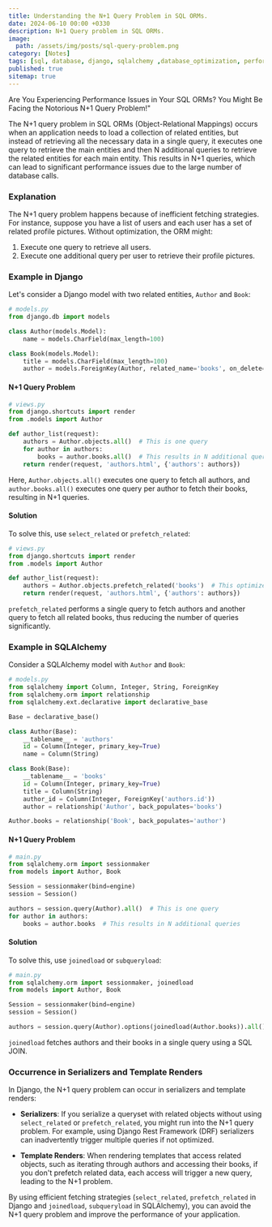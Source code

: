 ```yaml
---
title: Understanding the N+1 Query Problem in SQL ORMs.	
date: 2024-06-10 00:00 +0330
description: N+1 Query problem in SQL ORMs.
image:
  path: /assets/img/posts/sql-query-problem.png
category: [Notes]
tags: [sql, database, django, sqlalchemy ,database_optimization, performance_optimization]
published: true
sitemap: true
---
```

Are You Experiencing Performance Issues in Your SQL ORMs? You Might Be Facing the Notorious N+1 Query Problem!"


The N+1 query problem in SQL ORMs (Object-Relational Mappings) occurs when an application needs to load a collection of related entities, but instead of retrieving all the necessary data in a single query, it executes one query to retrieve the main entities and then N additional queries to retrieve the related entities for each main entity. This results in N+1 queries, which can lead to significant performance issues due to the large number of database calls.

### Explanation
The N+1 query problem happens because of inefficient fetching strategies. For instance, suppose you have a list of users and each user has a set of related profile pictures. Without optimization, the ORM might:

1. Execute one query to retrieve all users.
2. Execute one additional query per user to retrieve their profile pictures.

### Example in Django
Let's consider a Django model with two related entities, `Author` and `Book`:

```python
# models.py
from django.db import models

class Author(models.Model):
    name = models.CharField(max_length=100)

class Book(models.Model):
    title = models.CharField(max_length=100)
    author = models.ForeignKey(Author, related_name='books', on_delete=models.CASCADE)
```

#### N+1 Query Problem
```python
# views.py
from django.shortcuts import render
from .models import Author

def author_list(request):
    authors = Author.objects.all()  # This is one query
    for author in authors:
        books = author.books.all()  # This results in N additional queries
    return render(request, 'authors.html', {'authors': authors})
```

Here, `Author.objects.all()` executes one query to fetch all authors, and `author.books.all()` executes one query per author to fetch their books, resulting in N+1 queries.

#### Solution
To solve this, use `select_related` or `prefetch_related`:

```python
# views.py
from django.shortcuts import render
from .models import Author

def author_list(request):
    authors = Author.objects.prefetch_related('books')  # This optimizes the query
    return render(request, 'authors.html', {'authors': authors})
```

`prefetch_related` performs a single query to fetch authors and another query to fetch all related books, thus reducing the number of queries significantly.

### Example in SQLAlchemy
Consider a SQLAlchemy model with `Author` and `Book`:

```python
# models.py
from sqlalchemy import Column, Integer, String, ForeignKey
from sqlalchemy.orm import relationship
from sqlalchemy.ext.declarative import declarative_base

Base = declarative_base()

class Author(Base):
    __tablename__ = 'authors'
    id = Column(Integer, primary_key=True)
    name = Column(String)

class Book(Base):
    __tablename__ = 'books'
    id = Column(Integer, primary_key=True)
    title = Column(String)
    author_id = Column(Integer, ForeignKey('authors.id'))
    author = relationship('Author', back_populates='books')

Author.books = relationship('Book', back_populates='author')
```

#### N+1 Query Problem
```python
# main.py
from sqlalchemy.orm import sessionmaker
from models import Author, Book

Session = sessionmaker(bind=engine)
session = Session()

authors = session.query(Author).all()  # This is one query
for author in authors:
    books = author.books  # This results in N additional queries
```

#### Solution
To solve this, use `joinedload` or `subqueryload`:

```python
# main.py
from sqlalchemy.orm import sessionmaker, joinedload
from models import Author, Book

Session = sessionmaker(bind=engine)
session = Session()

authors = session.query(Author).options(joinedload(Author.books)).all()  # Optimized query
```

`joinedload` fetches authors and their books in a single query using a SQL JOIN.

### Occurrence in Serializers and Template Renders

In Django, the N+1 query problem can occur in serializers and template renders:

- **Serializers**: If you serialize a queryset with related objects without using `select_related` or `prefetch_related`, you might run into the N+1 query problem. For example, using Django Rest Framework (DRF) serializers can inadvertently trigger multiple queries if not optimized.

- **Template Renders**: When rendering templates that access related objects, such as iterating through authors and accessing their books, if you don't prefetch related data, each access will trigger a new query, leading to the N+1 problem.

By using efficient fetching strategies (`select_related`, `prefetch_related` in Django and `joinedload`, `subqueryload` in SQLAlchemy), you can avoid the N+1 query problem and improve the performance of your application.
